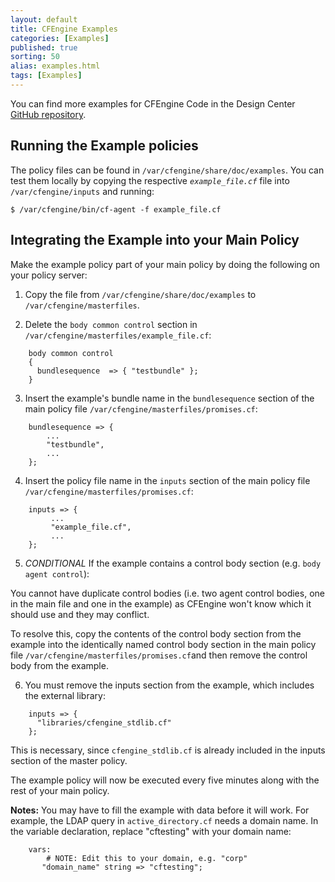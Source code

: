 ```yaml
---
layout: default
title: CFEngine Examples 
categories: [Examples]
published: true
sorting: 50
alias: examples.html
tags: [Examples]
---
```


You can find more examples for CFEngine Code in the Design Center
[GitHub repository](https://github.com/cfengine/design-center/tree/master/examples).

## Running the Example policies

The policy files can be found in `/var/cfengine/share/doc/examples`. You can 
test them locally by copying the respective _`example_file.cf`_ file into
`/var/cfengine/inputs` and running:

    $ /var/cfengine/bin/cf-agent -f example_file.cf

## Integrating the Example into your Main Policy

Make the example policy part of your main policy by
doing the following on your policy server:

1. Copy the file from `/var/cfengine/share/doc/examples` to
    `/var/cfengine/masterfiles`.

2. Delete the `body common control` section in
    `/var/cfengine/masterfiles/example_file.cf`:

```cf3
    body common control
    {
      bundlesequence  => { "testbundle" };
    }
```

3. Insert the example's bundle name in the `bundlesequence` section
    of the main policy file `/var/cfengine/masterfiles/promises.cf`:

```cf3
    bundlesequence => {
        ...
        "testbundle",
        ...
    };
```

4. Insert the policy file name in the `inputs` section of the main policy file
    `/var/cfengine/masterfiles/promises.cf`:

```cf3
    inputs => {
         ...
         "example_file.cf",
         ...
    };
```

5. *CONDITIONAL* If the example contains a control body section
   (e.g. `body agent control`):

You cannot have duplicate control bodies (i.e. two
agent control bodies, one in the main file and one
in the example) as CFEngine won't know which it
should use and they may conflict.

To resolve this, copy the contents of the control body section from the
example into the identically named control body section in the main policy
file `/var/cfengine/masterfiles/promises.cf`and then remove the control body
from the example.

6. You must remove the inputs section from the example, which 
   includes the external library:

```cf3
    inputs => {
      "libraries/cfengine_stdlib.cf"
    };
```
This is necessary, since `cfengine_stdlib.cf` is already included
in the inputs section of the master policy.

The example policy will now be executed every five minutes along with the rest
of your main policy.

**Notes:** You may have to fill the example with data before it will work.
For example, the LDAP query in `active_directory.cf` needs a domain name.
In the variable declaration, replace "cftesting" with your domain name:

```cf3
    vars:
        # NOTE: Edit this to your domain, e.g. "corp"
       "domain_name" string => "cftesting";
```
